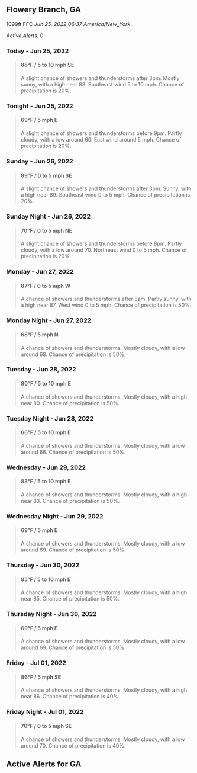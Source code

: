 ## Flowery Branch, GA
1099ft
FFC
*Jun 25, 2022 06:37 America/New_York*

*Active Alerts:* 0
### Today - Jun 25, 2022
> #### **88&deg;F** / 5 to 10 mph SE
> A slight chance of showers and thunderstorms after 3pm. Mostly sunny, with a high near 88. Southeast wind 5 to 10 mph. Chance of precipitation is 20%.

### Tonight - Jun 25, 2022
> #### **69&deg;F** / 5 mph E
> A slight chance of showers and thunderstorms before 9pm. Partly cloudy, with a low around 69. East wind around 5 mph. Chance of precipitation is 20%.

### Sunday - Jun 26, 2022
> #### **89&deg;F** / 0 to 5 mph SE
> A slight chance of showers and thunderstorms after 3pm. Sunny, with a high near 89. Southeast wind 0 to 5 mph. Chance of precipitation is 20%.

### Sunday Night - Jun 26, 2022
> #### **70&deg;F** / 0 to 5 mph NE
> A slight chance of showers and thunderstorms before 8pm. Partly cloudy, with a low around 70. Northeast wind 0 to 5 mph. Chance of precipitation is 20%.

### Monday - Jun 27, 2022
> #### **87&deg;F** / 0 to 5 mph W
> A chance of showers and thunderstorms after 8am. Partly sunny, with a high near 87. West wind 0 to 5 mph. Chance of precipitation is 50%.

### Monday Night - Jun 27, 2022
> #### **68&deg;F** / 5 mph N
> A chance of showers and thunderstorms. Mostly cloudy, with a low around 68. Chance of precipitation is 50%.

### Tuesday - Jun 28, 2022
> #### **80&deg;F** / 5 to 10 mph E
> A chance of showers and thunderstorms. Mostly cloudy, with a high near 80. Chance of precipitation is 50%.

### Tuesday Night - Jun 28, 2022
> #### **66&deg;F** / 5 to 10 mph E
> A chance of showers and thunderstorms. Mostly cloudy, with a low around 66. Chance of precipitation is 50%.

### Wednesday - Jun 29, 2022
> #### **83&deg;F** / 5 to 10 mph E
> A chance of showers and thunderstorms. Mostly cloudy, with a high near 83. Chance of precipitation is 50%.

### Wednesday Night - Jun 29, 2022
> #### **69&deg;F** / 5 mph E
> A chance of showers and thunderstorms. Mostly cloudy, with a low around 69. Chance of precipitation is 50%.

### Thursday - Jun 30, 2022
> #### **85&deg;F** / 5 to 10 mph E
> A chance of showers and thunderstorms. Mostly cloudy, with a high near 85. Chance of precipitation is 50%.

### Thursday Night - Jun 30, 2022
> #### **69&deg;F** / 5 mph E
> A chance of showers and thunderstorms. Mostly cloudy, with a low around 69. Chance of precipitation is 50%.

### Friday - Jul 01, 2022
> #### **86&deg;F** / 5 mph SE
> A chance of showers and thunderstorms. Mostly cloudy, with a high near 86. Chance of precipitation is 40%.

### Friday Night - Jul 01, 2022
> #### **70&deg;F** / 0 to 5 mph SE
> A chance of showers and thunderstorms. Mostly cloudy, with a low around 70. Chance of precipitation is 40%.

## Active Alerts for GA

